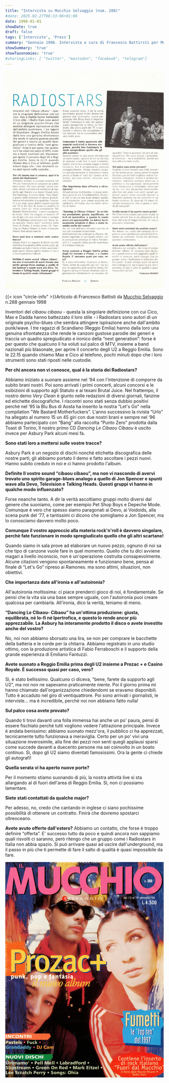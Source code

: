 ```yaml
---
title: "Intervista su Mucchio Selvaggio (num. 288)"
#date: 2025-02-27T08:33:06+01:00
date: 1998-01-01
showDate: true
draft: false
tags: ['Interviste', 'Press']
summary: "Gennaio 1998. Intervista a cura di Francesco Battirsti per Mucchio Selvaggio"
showSummary: 'true'
showTaxonomies: 'true'
#sharingLinks: [ "twitter", "mastodon", "facebook", "telegram"]
---
```

![Articolo](featured.jpg)

{{< icon "circle-info" >}}Articolo di Francesco Battisti da [Mucchio Selvaggio](https://it.wikipedia.org/wiki/Il_mucchio_selvaggio_(rivista)) n.288 gennaio 1998

Inventori del *cibaou cibaou* - questa la singolare definizione con cui Cico, Max e Dadda hanno battezzato il loro stile - i Radiostars sono autori di un originale psycho-blues che sembra attingere ispirazione anche dall'ambito punk/wave. I tre ragazzi di Scandiano (Reggio Emilia) hanno dalla loro una genuina sfrontatezza che rende le canzoni gustose parodie dei generi e traccia un quadro spregiudicato e ironico della “next generation”: forse è per questo che qualcuno li ha voluti sul palco di MTV, insieme a band nazionali più blasonate, per aprire il concerto degli U2 a Reggio Emilia. Sono le 22.15 quando chiamo Max e Cico al telefono, pochi minuti dopo che i loro strumenti sono stati riposti nelle custodie.

**Per chi ancora non vi conosce, qual è la storia dei Radiostars?**

Abbiamo iniziato a suonare assieme nel ‘94 con l'intenzione di comporre da subito brani nostri. Poi sono arrivati i primi concerti, alcuni concorsi e le esibizioni di supporto agli Statuto e ai texani Brutal Juice. Nel frattempo, il nostro demo *Very Clean* è giunto nelle redazioni di diversi giornali, fanzine ed etichette discografiche. I riscontri sono stati senza dubbio positivi perché nel ‘95 la Blu Bus di Aosta ha inserito la nostra “Let's Go" nella compilation "We Bastard Motherfuckers". L'anno successivo la rivista “Urlo" ha allegato al numero 15 un 45 giri con due nostri brani e sempre nel ‘96 abbiamo partecipato con “Bang” alla raccolta “Punto Zero" prodotta dalla Toast di Torino, Il nostro primo CD *Dancing Le Cibaou Cibaou* è uscito invece per Asbury Park alcuni mesi fa.

**Sono stati loro a mettersi sulle vostre tracce?**

Asbury Park è un negozio di dischi nonché etichetta discografica delle nostre parti; gli abbiamo portato il demo e fatto ascoltare i pezzi nuovi. Hanno subito creduto in noi e ci hanno prodotto l'album.

**Definite ll vostro sound “cibaou cibaou”, ma non vi nascondo di avervi trovato uno spirito garage-blues analogo a quello di Jon Spencer e spunti wave alla Devo, Television e Talking Heads. Questi gruppi vi hanno in qualche modo influenzato?**

Forse neanche tanto. A dir la verità ascoltiamo gruppi molto diversi dal genere che suoniamo, come per esempio Pet Shop Boys e Depeche Mode. Comunque è vero che spesso siamo paragonati ai Devo, ai Voidoids, alla scena punk del ‘77, e tantissimi ci dicono che somigliamo a Jon Spencer, ma lo conosciamo davvero molto poco.

**Comunque il vostro approccio alla materia rock'n'roll è davvero singolare, perchè fate funzionare in modo spregiudicato quello che gli altri scartano!**

Quando siamo in sala prove ad elaborare un nuovo pezzo, ognuno di noi sa che tipo di canzone vuole fare in quel momento. Quello che tu dici avviene magari a livello inconscio, non è un'operazione costruita consapevolmente. Alcune citazioni vengono spontaneamente e funzionano bene, pensa al finale di “Let's Go” ripreso ai Ramones. ma sono attimi, situazioni, non obiettivi.

**Che importanza date all'ironia e all'autoironia?**

All'autoironia moltissima: ci piace prenderci gioco di noi, è fondamentale. Se pensi che la vita sia una base sempre uguale, con l'autoironia puoi creare qualcosa per cambiarla. All'ironia, dico la verità, teniamo di meno.

**“Dancing Le Clbaou- Cibaou” ha un'ottima produzione: giusta, equilibrata, né lo-fi né Ipertrofica, e questo lo rende ancor più apprezzabile. La Asbury ha interamente prodotto il disco o avete investito anche del vostro?**

No, noi non abbiamo sborsato una lira, se non per comprare le bacchette della batteria e le corde per la chitarra. Abbiamo registrato in uno studio ottimo, con la produzione artistica di Fabio Ferraboschi e il supporto della grande esperienza di Emiliano Fantuzzi.

**Avete suonato a Reggio Emilia prima degli U2 insieme a Prozac + e Casino Royale. È successo quasi per caso, vero?**

Sì, è stato bellissimo. Qualcuno ci diceva, "bene, farete da supporto agli U2”, ma noi
non ne sapevamo praticamente niente. Poi il giorno prima mi hanno chiamato dall'organizzazione chiedendomi se eravamo disponibili. Tutto è accaduto nel giro di ventiquattrore. Poi sono arrivati i giornalisti, le interviste... ma è incredibile, perché noi non abbiamo fatto nulla!

**Sul palco cosa avete provato?**

Quando ti trovi davanti una folla immensa hai anche un po' paura, pensi di essere fischiato perché tutti vogliono vedere l'attrazione principale. Invece è andata benissimo: abbiamo suonato mezz'ora, il pubblico ci ha apprezzati, tecnicamente tutto funzionava a meraviglia. Certo per un po' vivi una situazione inverosimile, alla fine dei pezzi non senti quegli applausi sparsi come succede davanti a duecento persone ma sei coinvolto in un boato continuo. Sì, dopo gli U2 siamo diventati famosissimi. Ora la gente ci chiede gli autografi!

**Quella serata vi ha aperto nuove porte?**

Per il momento stiamo suonando di più, la nostra attività live si sta allargando al di fuori dell'area di Reggio Emilia. Sì, non ci possiamo lamentare.

**Siete stati contattati da qualche major?**

Per adesso, no, credo che cantando in inglese ci siano pochissime possibilità di ottenere un contratto. Finirà che dovremo spostarci oltreoceano.

**Avete avuto offerte dall'estero?**
Abbiamo un contatto, che forse è troppo definire “offerta”. E' successo tutto da poco e quindi ancora non sappiamo quali risvolti ci saranno, però ritengo che un gruppo come i Radiostars in Italia non abbia spazio. Si può arrivare quasi ad uscire dall'underground, ma il passo in più che ti permette di fare il salto di qualità è quasi impossibile da fare.

![Copertina Mucchio Selvaggio numero 288](mucchio288cover.jpg)
